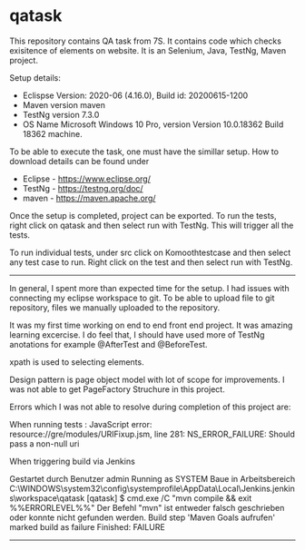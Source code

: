 # qatask


This repository contains QA task from 7S. It contains code which checks exisitence of elements on website. It is an Selenium, Java, TestNg, Maven project.

Setup details:
* Eclispse Version: 2020-06 (4.16.0), Build id: 20200615-1200
* Maven version maven
* TestNg version 7.3.0 
* OS Name	Microsoft Windows 10 Pro, version Version	10.0.18362 Build 18362 machine.

To be able to execute the task, one must have the simillar setup. How to download details can be found under 
* Eclipse - https://www.eclipse.org/
* TestNg - https://testng.org/doc/
* maven - https://maven.apache.org/

Once the setup is completed, project can be exported. To run the tests, right click on qatask and then select run with TestNg. This will trigger all the tests.

To run individual tests, under src click on Komoothtestcase and then select any test case to run. Right click on the test and then select run with TestNg.

*******

In general, I spent more than expected time for the setup. I had issues with connecting my eclipse workspace to git. To be able to upload file to git repository, files we manually uploaded to the repository. 

It was my first time working on end to end front end project. It was amazing learning excercise. I do feel that, I should have used more of TestNg anotations for example @AfterTest and @BeforeTest. 

xpath is used to selecting elements.

Design pattern is page object model with lot of scope for improvements. I was not able to get PageFactory Struchure in this project. 

Errors which I was not able to resolve during completion of this project are:

When running tests : JavaScript error: resource://gre/modules/URIFixup.jsm, line 281: NS_ERROR_FAILURE: Should pass a non-null uri

When triggering build via Jenkins 

Gestartet durch Benutzer admin
Running as SYSTEM
Baue in Arbeitsbereich C:\WINDOWS\system32\config\systemprofile\AppData\Local\Jenkins.jenkins\workspace\qatask
[qatask] $ cmd.exe /C "mvn compile && exit %%ERRORLEVEL%%"
Der Befehl "mvn" ist entweder falsch geschrieben oder
konnte nicht gefunden werden.
Build step 'Maven Goals aufrufen' marked build as failure
Finished: FAILURE

*******

